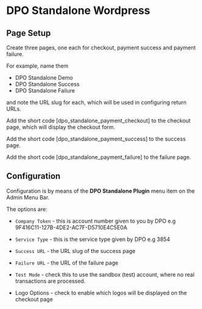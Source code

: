 # DPO Standalone Wordpress

## Page Setup

Create three pages, one each for checkout, payment success and payment failure.

For example, name them
- DPO Standalone Demo 
- DPO Standalone Success 
- DPO Standalone Failure

and note the URL slug for each, which will be used in configuring return URLs.

Add the short code [dpo_standalone_payment_checkout] to the checkout page, which will display the checkout form.

Add the short code [dpo_standalone_payment_success] to the success page.

Add the short code [dpo_standalone_payment_failure] to the failure page.


## Configuration
Configuration is by means of the **DPO Standalone Plugin** menu item on the Admin Menu Bar.

The options are:
- `Company Token` - this is account number given to you by DPO e.g 9F416C11-127B-4DE2-AC7F-D5710E4C5E0A
- `Service Type` - this is the service type given by DPO e.g 3854
- `Success URL` - the URL slug of the success page
- `Failure URL` - the URL of the failure page
- `Test Mode` - check this to use the sandbox (test) account, where no real transactions are processed.

- Logo Options - check to enable which logos will be displayed on the checkout page 

